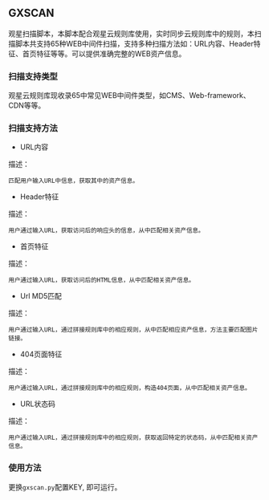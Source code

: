 ## GXSCAN

观星扫描脚本，本脚本配合观星云规则库使用，实时同步云规则库中的规则，本扫描脚本共支持65种WEB中间件扫描，支持多种扫描方法如：URL内容、Header特征、首页特征等等。可以提供准确完整的WEB资产信息。


### 扫描支持类型

观星云规则库现收录65中常见WEB中间件类型，如CMS、Web-framework、CDN等等。


### 扫描支持方法

- URL内容

描述：

	匹配用户输入URL中信息，获取其中的资产信息。		
- Header特征

描述：
	
	用户通过输入URL，获取访问后的响应头的信息，从中匹配相关资产信息。	
- 首页特征

描述：
	
	用户通过输入URL，获取访问后的HTML信息，从中匹配相关资产信息。
- Url MD5匹配

描述：
	
	用户通过输入URL，通过拼接规则库中的相应规则，从中匹配相应资产信息，方法主要匹配图片链接。
- 404页面特征

描述：
	
	用户通过输入URL，通过拼接规则库中的相应规则，构造404页面，从中匹配相关资产信息。
- URL状态码

描述：
	
	用户通过输入URL，通过拼接规则库中的相应规则，获取返回特定的状态码，从中匹配相关资产信息。


### 使用方法

更换`gxscan.py`配置KEY, 即可运行。
